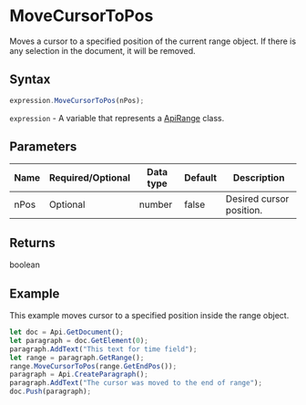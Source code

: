 # MoveCursorToPos

Moves a cursor to a specified position of the current range object.
If there is any selection in the document, it will be removed.

## Syntax

```javascript
expression.MoveCursorToPos(nPos);
```

`expression` - A variable that represents a [ApiRange](../ApiRange.md) class.

## Parameters

| **Name** | **Required/Optional** | **Data type** | **Default** | **Description** |
| ------------- | ------------- | ------------- | ------------- | ------------- |
| nPos | Optional | number | false | Desired cursor position. |

## Returns

boolean

## Example

This example moves cursor to a specified position inside the range object.

```javascript editor-docx
let doc = Api.GetDocument();
let paragraph = doc.GetElement(0);
paragraph.AddText("This text for time field");
let range = paragraph.GetRange();
range.MoveCursorToPos(range.GetEndPos());
paragraph = Api.CreateParagraph();
paragraph.AddText("The cursor was moved to the end of range");
doc.Push(paragraph);
```
